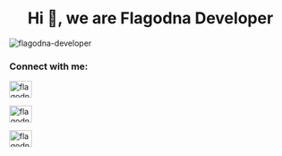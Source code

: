 <h1 align="center">Hi 👋, we are Flagodna Developer</h1>
<p align="left"> <img src="https://komarev.com/ghpvc/?username=flagodna-developer&label=Profile%20views&color=0e75b6&style=flat" alt="flagodna-developer" /> </p>

  

<h3 align="left">Connect with me:</h3>
<p align="left">
<a href="https://linkedin.com/in/flagodna-developer" target="blank"><img align="center" src="https://raw.githubusercontent.com/rahuldkjain/github-profile-readme-generator/master/src/images/icons/Social/linked-in-alt.svg" alt="flagodna-developer" height="30" width="40" /></a>
  
<a href="https://www.instagram.com/flagodna.dev" target="blank"><img align="center" src="https://raw.githubusercontent.com/rahuldkjain/github-profile-readme-generator/master/src/images/icons/Social/instagram.svg" alt="flagodna-developer" height="30" width="40" /></a>

<a href="https://web.facebook.com/flagodna" target="blank"><img align="center" src="https://raw.githubusercontent.com/rahuldkjain/github-profile-readme-generator/master/src/images/icons/Social/facebook-alt.svg" alt="flagodna-developer" height="30" width="40" /></a>
</p>
 
